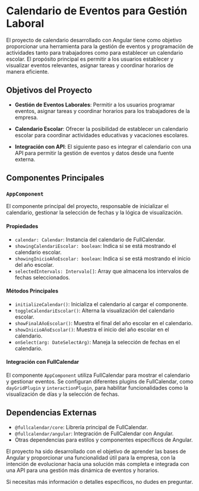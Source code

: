 # Calendario de Eventos para Gestión Laboral

El proyecto de calendario desarrollado con Angular tiene como objetivo proporcionar una herramienta para la gestión de eventos y programación de actividades tanto para trabajadores como para establecer un calendario escolar. El propósito principal es permitir a los usuarios establecer y visualizar eventos relevantes, asignar tareas y coordinar horarios de manera eficiente.

## Objetivos del Proyecto

- **Gestión de Eventos Laborales**: Permitir a los usuarios programar eventos, asignar tareas y coordinar horarios para los trabajadores de la empresa.

- **Calendario Escolar**: Ofrecer la posibilidad de establecer un calendario escolar para coordinar actividades educativas y vacaciones escolares.

- **Integración con API**: El siguiente paso es integrar el calendario con una API para permitir la gestión de eventos y datos desde una fuente externa.

## Componentes Principales

### `AppComponent`

El componente principal del proyecto, responsable de inicializar el calendario, gestionar la selección de fechas y la lógica de visualización.

#### Propiedades

- `calendar: Calendar`: Instancia del calendario de FullCalendar.
- `showingCalendariEscolar: boolean`: Indica si se está mostrando el calendario escolar.
- `showingInicioAñoEscolar: boolean`: Indica si se está mostrando el inicio del año escolar.
- `selectedIntervals: Intervalo[]`: Array que almacena los intervalos de fechas seleccionados.

#### Métodos Principales

- `initializeCalendar()`: Inicializa el calendario al cargar el componente.
- `toggleCalendariEscolar()`: Alterna la visualización del calendario escolar.
- `showFinalAñoEscolar()`: Muestra el final del año escolar en el calendario.
- `showInicioAñoEscolar()`: Muestra el inicio del año escolar en el calendario.
- `onSelect(arg: DateSelectArg)`: Maneja la selección de fechas en el calendario.

#### Integración con FullCalendar

El componente `AppComponent` utiliza FullCalendar para mostrar el calendario y gestionar eventos. Se configuran diferentes plugins de FullCalendar, como `dayGridPlugin` y `interactionPlugin`, para habilitar funcionalidades como la visualización de días y la selección de fechas.

## Dependencias Externas

- `@fullcalendar/core`: Librería principal de FullCalendar.
- `@fullcalendar/angular`: Integración de FullCalendar con Angular.
- Otras dependencias para estilos y componentes específicos de Angular.

El proyecto ha sido desarrollado con el objetivo de aprender las bases de Angular y proporcionar una funcionalidad útil para la empresa, con la intención de evolucionar hacia una solución más completa e integrada con una API para una gestión más dinámica de eventos y horarios.

Si necesitas más información o detalles específicos, no dudes en preguntar.
